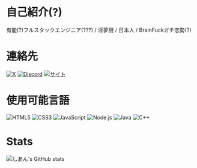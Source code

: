 # 自己紹介(?)
有能(?)フルスタックエンジニア(???) / 淫夢厨 / 日本人 / BrainFuckガチ恋勢(?)

# 連絡先
[![X](https://img.shields.io/badge/X-1E90FF?style=flat-square&logo=twitter&logoColor=white)](https://x.com/dev_cyan)
[![Discord](https://img.shields.io/badge/Discord-1E90FF?style=flat-square&logo=discord&logoColor=white)](https://discord.gg/nq2tQXHAXt)
[![サイト](https://img.shields.io/badge/サイト-1E90FF?style=flat-square&logo=google-chrome&logoColor=white)](https://aqua-site.pages.dev/)

# 使用可能言語
![HTML5](https://img.shields.io/badge/-HTML5-1E90FF?style=flat-square&logo=html5&logoColor=white)
![CSS3](https://img.shields.io/badge/-CSS3-1E90FF?style=flat-square&logo=css3&logoColor=white)
![JavaScript](https://img.shields.io/badge/-JavaScript-1E90FF?style=flat-square&logo=javascript&logoColor=white)
![Node.js](https://img.shields.io/badge/-Node.js-1E90FF?style=flat-square&logo=nodedotjs&logoColor=white)
![Java](https://img.shields.io/badge/-Java-AAAAAA?style=flat-square&logo=java&logoColor=white)
![C++](https://img.shields.io/badge/-C++-AAAAAA?style=flat-square&logo=c%2B%2B&logoColor=white)

# Stats
![しあん's GitHub stats](https://github-readme-stats.vercel.app/api?username=cyan-cs&show_icons=true&theme=radical)
